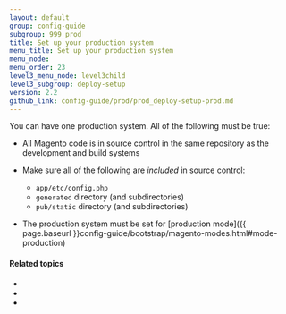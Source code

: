 ```yaml
---
layout: default
group: config-guide
subgroup: 999_prod
title: Set up your production system
menu_title: Set up your production system
menu_node: 
menu_order: 23
level3_menu_node: level3child
level3_subgroup: deploy-setup
version: 2.2
github_link: config-guide/prod/prod_deploy-setup-prod.md
---
```


You can have one production system. All of the following must be true:

*	All Magento code is in source control in the same repository as the development and build systems
*	Make sure all of the following are _included_ in source control:

	*	`app/etc/config.php` 
	*	`generated` directory (and subdirectories)
	*	`pub/static` directory (and subdirectories)
*	The production system must be set for [production mode]({{ page.baseurl }}config-guide/bootstrap/magento-modes.html#mode-production)

#### Related topics
*	[]()
*	[]()
*	[]()
